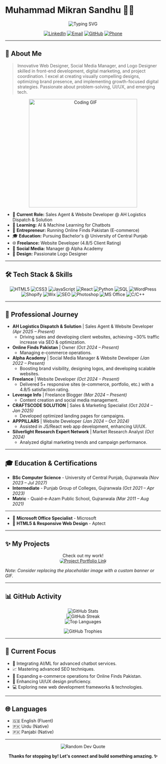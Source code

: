 # Muhammad Mikran Sandhu 👨‍💻

<p align="center">
  <img src="https://readme-typing-svg.herokuapp.com?font=Poppins&size=28&duration=3000&pause=1000&color=36BCF7&center=true&vCenter=true&width=600&lines=Web+Designer+%7C+Front-End+Developer;Social+Media+Strategist+%7C+Logo+Creator;UI%2FUX+Enthusiast+%7C+E-commerce+Owner" alt="Typing SVG" />
</p>

<p align="center">
  <a href="https://www.linkedin.com/in/m-mikran-sandhu/" target="_blank"><img src="https://img.shields.io/badge/LinkedIn-0077B5?style=flat-square&logo=linkedin&logoColor=white" alt="LinkedIn"></a>
  <a href="mailto:sandhumikran@gmail.com"><img src="https://img.shields.io/badge/Gmail-D14836?style=flat-square&logo=gmail&logoColor=white" alt="Email"></a>
  <a href="https://github.com/M-Mikran-Sandhu" target="_blank"><img src="https://img.shields.io/badge/GitHub-181717?style=flat-square&logo=github&logoColor=white" alt="GitHub"></a>
  <a href="tel:+923217112944"><img src="https://img.shields.io/badge/Phone-128C7E?style=flat-square&logo=whatsapp&logoColor=white" alt="Phone"></a>
</p>

---

## 🚀 About Me

> Innovative Web Designer, Social Media Manager, and Logo Designer skilled in front-end development, digital marketing, and project coordination. I excel at creating visually compelling designs, optimizing brand presence, and implementing growth-focused digital strategies. Passionate about problem-solving, UI/UX, and emerging tech.

<p align="center">
  <img src="https://media.giphy.com/media/v1.Y2lkPTc5MGI3NjExbW5qZ3NqY214dG95c3Z6eXN0d2Z1eXJ4cDZ0eG50bDFtZ2N6cW91eSZlcD12MV9pbnRlcm5hbF9naWZfYnlfaWQmY3Q9Zw/bGgsc5hpueFgs/giphy.gif" width="350" alt="Coding GIF">
</p>

*   🔭 **Current Role:** Sales Agent & Website Developer @ AH Logistics Dispatch & Solution
*   🌱 **Learning:** AI & Machine Learning for Chatbots
*   💼 **Entrepreneur:** Running Online Finds Pakistan (E-commerce)
*   🎓 **Education:** Pursuing Bachelor's @ University of Central Punjab
*   🌐 **Freelance:** Website Developer (4.8/5 Client Rating)
*   📱 **Social Media:** Manager @ Alpha Academy
*   🎨 **Design:** Passionate Logo Designer

---

## 🛠️ Tech Stack & Skills

<p align="center">
  <!-- Frontend -->
  <img src="https://img.shields.io/badge/HTML5-E34F26?style=flat-square&logo=html5&logoColor=white" alt="HTML5"/>
  <img src="https://img.shields.io/badge/CSS3-1572B6?style=flat-square&logo=css3&logoColor=white" alt="CSS3"/>
  <img src="https://img.shields.io/badge/JavaScript-F7DF1E?style=flat-square&logo=javascript&logoColor=black" alt="JavaScript"/>
  <img src="https://img.shields.io/badge/React-20232A?style=flat-square&logo=react&logoColor=61DAFB" alt="React"/>
  <!-- Backend & DB -->
  <img src="https://img.shields.io/badge/Python-3776AB?style=flat-square&logo=python&logoColor=white" alt="Python"/>
  <img src="https://img.shields.io/badge/SQL-4479A1?style=flat-square&logo=mysql&logoColor=white" alt="SQL"/>
  <!-- CMS & Platforms -->
  <img src="https://img.shields.io/badge/WordPress-21759B?style=flat-square&logo=wordpress&logoColor=white" alt="WordPress"/>
  <img src="https://img.shields.io/badge/Shopify-7AB55C?style=flat-square&logo=shopify&logoColor=white" alt="Shopify"/>
  <img src="https://img.shields.io/badge/Wix-0C6EFC?style=flat-square&logo=wix&logoColor=white" alt="Wix"/>
  <!-- Tools & Others -->
  <img src="https://img.shields.io/badge/SEO-47A248?style=flat-square&logo=google&logoColor=white" alt="SEO"/>
  <img src="https://img.shields.io/badge/Adobe_Photoshop-31A8FF?style=flat-square&logo=adobe-photoshop&logoColor=white" alt="Photoshop"/>
  <img src="https://img.shields.io/badge/Microsoft_Office-D83B01?style=flat-square&logo=microsoft-office&logoColor=white" alt="MS Office"/>
  <img src="https://img.shields.io/badge/C/C++-00599C?style=flat-square&logo=c%2B%2B&logoColor=white" alt="C/C++"/>
</p>

---

## 💼 Professional Journey

*   **AH Logistics Dispatch & Solution** | Sales Agent & Website Developer *(Apr 2025 – Present)*
    *   Driving sales and developing client websites, achieving ~30% traffic increase via SEO & optimization.
*   **Online Finds Pakistan** | Owner *(Oct 2024 – Present)*
    *   Managing e-commerce operations.
*   **Alpha Academy** | Social Media Manager & Website Developer *(Jan 2022 – Present)*
    *   Boosting brand visibility, designing logos, and developing scalable websites.
*   **Freelance** | Website Developer *(Oct 2024 – Present)*
    *   Delivered 5+ responsive sites (e-commerce, portfolio, etc.) with a 4.8/5 satisfaction rating.
*   **Leverage Info** | Freelance Blogger *(Mar 2024 – Present)*
    *   Content creation and social media management.
*   **CRAFTSCODE SOLUTION** | Sales & Marketing Specialist *(Oct 2024 – Jan 2025)*
    *   Developed optimized landing pages for campaigns.
*   **APPPILLARS** | Website Developer *(Jan 2024 – Oct 2024)*
    *   Assisted in JS/React web app development, enhancing UI/UX.
*   **Silverlight Research Expert Network** | Market Research Analyst *(Oct 2024)*
    *   Analyzed digital marketing trends and campaign performance.

---

## 🎓 Education & Certifications

*   **BSc Computer Science** - University of Central Punjab, Gujranwala *(Nov 2023 – Jul 2027)*
*   **Intermediate** - Punjab Group of Colleges, Gujranwala *(Oct 2021 – Apr 2023)*
*   **Matric** - Quaid-e-Azam Public School, Gujranwala *(Mar 2011 – Aug 2021)*

---

*   📜 **Microsoft Office Specialist** - Microsoft
*   📜 **HTML5 & Responsive Web Design** - Aptect

---

## ✨ My Projects

<p align="center">
  Check out my work!
  <br>
  <a href="https://muhammedmikransandhu.netlify.app/project" target="_blank">
    <img src="https://via.placeholder.com/300x150/1a1a1a/ffffff?text=View+My+Portfolio" alt="Project Portfolio Link" style="border-radius: 8px;"/>
  </a>
</p>

*Note: Consider replacing the placeholder image with a custom banner or GIF.* 

---

## 📊 GitHub Activity

<p align="center">
  <img src="https://github-readme-stats.vercel.app/api?username=M-Mikran-Sandhu&theme=github_dark&hide_border=true&include_all_commits=true&count_private=true&show_icons=true" alt="GitHub Stats" />
  <br/>
  <img src="https://github-readme-streak-stats.herokuapp.com/?user=M-Mikran-Sandhu&theme=dark&hide_border=true" alt="GitHub Streak" />
  <br/>
  <img src="https://github-readme-stats.vercel.app/api/top-langs/?username=M-Mikran-Sandhu&theme=github_dark&hide_border=true&include_all_commits=true&count_private=true&layout=compact" alt="Top Languages" />
</p>

<p align="center">
  <img src="https://github-profile-trophy.vercel.app/?username=M-Mikran-Sandhu&theme=dracula&no-frame=true&no-bg=true&margin-w=4" alt="GitHub Trophies" />
</p>

---

## 🎯 Current Focus

*   🤖 Integrating AI/ML for advanced chatbot services.
*   📈 Mastering advanced SEO techniques.
*   🛒 Expanding e-commerce operations for Online Finds Pakistan.
*   🎨 Enhancing UI/UX design proficiency.
*   💻 Exploring new web development frameworks & technologies.

---

## 🌐 Languages

*   🇬🇧 English (Fluent)
*   🇵🇰 Urdu (Native)
*   🇵🇰 Panjabi (Native)

---

<p align="center">
  <img src="https://quotes-github-readme.vercel.app/api?type=horizontal&theme=dark" alt="Random Dev Quote" />
</p>

<p align="center">
  <b>Thanks for stopping by! Let's connect and build something amazing. ✨</b>
</p>

